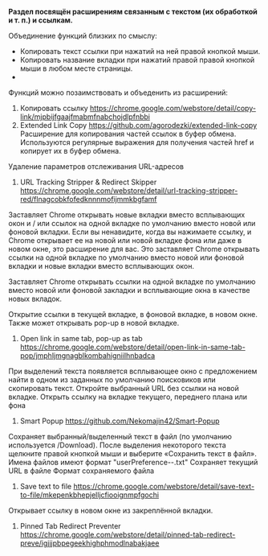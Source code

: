 **Раздел посвящён расширениям связанным с текстом (их обработкой и т. п.) и ссылкам.**

Объединение функций близких по смыслу:
* Копировать текст ссылки при нажатий на ней правой кнопкой мыши.
* Копировать название вкладки при нажатий правой правой кнопкой мыши в любом месте страницы.
*

Функций можно позаимствовать и объеденить из расширений:
1. Копировать ссылку https://chrome.google.com/webstore/detail/copy-link/mjpbijfgaajfmabmfnabchojdlpfnbbi
2. Extended Link Copy https://github.com/agorodezki/extended-link-copy
Расширение для копирования частей ссылок в буфер обмена.
Используются регулярные выражения для получения частей href и копирует их в буфер обмена.


Удаление параметров отслеживания URL-адресов

1. URL Tracking Stripper & Redirect Skipper https://chrome.google.com/webstore/detail/url-tracking-stripper-red/flnagcobkfofedknnnmofijmmkbgfamf

Заставляет Chrome открывать новые вкладки вместо всплывающих окон и / или ссылок на одной вкладке по умолчанию вместо новой или фоновой вкладки.
Если вы ненавидите, когда вы нажимаете ссылку, и Chrome открывает ее на новой или новой вкладке фона или даже в новом окне, это расширение для вас. Это заставляет Chrome открывать ссылки на одной вкладке по умолчанию вместо новой или фоновой вкладки и новые вкладки вместо всплывающих окон.

Заставляет Chrome открывать ссылки на одной вкладке по умолчанию вместо новой или фоновой закладки и всплывающие окна в качестве новых вкладок.

Открытие ссылки в текущей вкладке, в фоновой вкладке, в новом окне.
Также может открывать pop-up в новой вкладке.

1. Open link in same tab, pop-up as tab https://chrome.google.com/webstore/detail/open-link-in-same-tab-pop/jmphljmgnagblkombahigniilhnbadca

При выделений текста появляется всплывающее окно с предложением найти в одном из заданных по умолчанию поисковиков или скопировать текст.
Откройте выбранный URL без ссылки на новой вкладке.
Открыть ссылку на вкладке текущего, переднего плана или фона

1. Smart Popup https://github.com/Nekomajin42/Smart-Popup

Сохраняет выбранный/выделенный текст в файл (по умолчанию используется /Download).
После выделения некоторого текста щелкните правой кнопкой мыши и выберите «Сохранить текст в файл».
Имена файлов имеют формат "userPreference--<timestamp>.txt"
Сохраняет текущий URL в файле
Формат сохраняемого файла

1. Save text to file https://chrome.google.com/webstore/detail/save-text-to-file/mkepenkbhepjelljcfiooignmpfgochi

Открывает ссылку в новом окне из закреплённой вкладки.

1. Pinned Tab Redirect Preventer https://chrome.google.com/webstore/detail/pinned-tab-redirect-preve/igjjjpbpegeekhighphmodlnabakjaee
